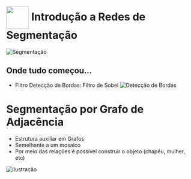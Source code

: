 <h1>
     <img align="center" width="60px" src="https://hermes.dio.me/courses/badge/dabc8205-4a91-473c-acbd-b310d8db3df2.png">
    <span>Introdução a Redes de Segmentação</span>
</h1>

![Segmentação](https://miro.medium.com/v2/resize:fit:1400/1*hf6J8vsX7gmHhZnbPa4y9g.png)

## Onde tudo começou...
- Filtro Detecção de Bordas: Filtro de Sobel
![Detecção de Bordas](https://encrypted-tbn0.gstatic.com/images?q=tbn:ANd9GcRsB4S9hOJHzgbhzi4DchRwF8HDxN4pvY_B-7935It4Ccy3bFdyfYmUG0OC&s=10)

# Segmentação por Grafo de Adjacência
- Estrutura auxiliar em Grafos 
- Semelhante a um mosaico
- Por meio das relações é possível construir o objeto (chapéu, mulher, etc)

![Ilustração](https://encrypted-tbn0.gstatic.com/images?q=tbn:ANd9GcTMolUZ9vEHOAwLYRR955RuNxvhy422Hsl-NjWnRxWcW-yoZ9nK4Uo7QN0d&s=10)
